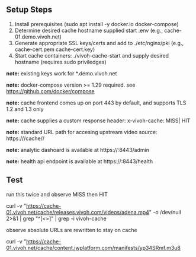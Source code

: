 ## Setup Steps

1. Install prerequisites (sudo apt install -y docker.io docker-compose)
1. Determine desired cache hostname supplied start .env (e.g., cache-01.demo.vivoh.net) 
1. Generate appropriate SSL keys/certs and add to ./etc/nginx/pki (e.g., cache-cert.pem cache-cert.key)
1. Start cache containers: ./vivoh-cache-start and supply desired hostname (requires sudo priviledges)

**note:** existing keys work for *.demo.vivoh.net

**note:** docker-compose version >= 1.29 required. see https://github.com/docker/compose

**note:** cache frontend comes up on port 443 by default, and supports TLS 1.2 and 1.3 only

**note:** cache supplies a custom response header: x-vivoh-cache: MISS| HIT

**note:** standard URL path for accesing upstream video source: https://<cache-hostname>/cache/<upstream-host>/<upstream-path-to-manifest>

**note:** analytic dashoard is available at https://<cache-hostname>:8443/admin

**note:** health api endpoint is available at https://<cache-hostname>:8443/health

## Test

run this twice and observe MISS then HIT

curl -v  "https://cache-01.vivoh.net/cache/releases.vivoh.com/videos/adena.mp4" -o /dev/null 2>&1 | grep "^[\<\>]" | grep -i vivoh-cache

observe absolute URLs are rewritten to stay on cache

curl -v  "https://cache-01.vivoh.net/cache/content.jwplatform.com/manifests/yp34SRmf.m3u8



